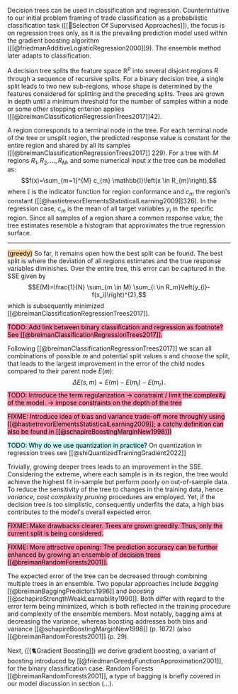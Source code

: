 
Decision trees can be used in classification and regression. Counterintuitive to our initial problem framing of trade classification as a probabilistic classification task ([[🍪Selection Of Supervised Approaches]]), the focus is on regression trees only, as it is the prevailing prediction model used within the gradient boosting algorithm ([[@friedmanAdditiveLogisticRegression2000]]9). The ensemble method later adapts to classification.

A decision tree splits the feature space $\mathbb{R}^p$ into several disjoint regions $R$ through a sequence of recursive splits. For a binary decision tree, a single split leads to two new sub-regions, whose shape is determined by the features considered for splitting and the preceding splits. Trees are grown in depth until a minimum threshold for the number of samples within a node or some other stopping criterion applies ([[@breimanClassificationRegressionTrees2017]]42). 

A region corresponds to a terminal node in the tree. For each terminal node of the tree or unsplit region, the predicted response value is constant for the entire region and shared by all its samples  ([[@breimanClassificationRegressionTrees2017]] 229). 
For a tree with $M$ regions $R_1, R_2,\ldots, R_M$,  and some numerical input $x$ the tree can be modelled as: $$f(x)=\sum_{m=1}^{M} c_{m} \mathbb{I}\left(x \in R_{m}\right),$$where $\mathbb{I}$ is the indicator function for region conformance and $c_m$  the region's constant ([[@hastietrevorElementsStatisticalLearning2009]]326). In the regression case, $c_m$ is the mean of all target variables $y_i$ in the specific region. Since all samples of a region share a common response value, the tree estimates resemble a histogram that approximates the true regression surface.

---

<mark style="background: #FFB86CA6;">(greedy)</mark>
So far, it remains open how the best split can be found. The best split is where the deviation of all regions estimates and the true response variables diminishes. Over the entire tree, this error can be captured in the SSE given by $$E(M)=\frac{1}{N} \sum_{m \in M} \sum_{i \in R_m}\left(y_{i}-f(x_i)\right)^{2},$$ which is subsequently minimized [[@breimanClassificationRegressionTrees2017]]. 

<mark style="background: #FF5582A6;">TODO: Add link between binary classification and regression as footnote? See [[@breimanClassificationRegressionTrees2017]]. </mark>

Following [[@breimanClassificationRegressionTrees2017]] we scan all combinations of possible $m$ and potential split values $s$ and choose the split, that leads to the largest improvement in the error of the child nodes compared to their parent node $E(m)$: $$\Delta E(s, m)=E(m)-E\left(m_{l}\right)-E\left(m_{r}\right).$$
<mark style="background: #FF5582A6;">TODO: Introduce the term regularization -> constraint / limit the complexity of the model. -> impose constraints on the depth of the tree</mark>

<mark style="background: #FF5582A6;">FIXME: Introduce idea of bias and variance trade-off more throughly using [[@hastietrevorElementsStatisticalLearning2009]]; a catchy definition can also be found in [[@schapireBoostingMarginNew1998]])</mark>

<mark style="background: #ABF7F7A6;">TODO: Why do we use quantization in practice?</mark> On quantization in regression trees see [[@shiQuantizedTrainingGradient2022]]

Trivially, growing deeper trees leads to an improvement in the SSE. Considering the extreme, where each sample is in its region, the tree would achieve the highest fit in-sample but perform poorly on out-of-sample data. To reduce the sensitivity of the tree to changes in the training data, hence *variance*, *cost complexity pruning* procedures are employed. Yet, if the decision tree is too simplistic, consequently underfits the data, a high bias contributes to the model's overall expected error. 

<mark style="background: #FF5582A6;">FIXME: Make drawbacks clearer. Trees are grown greedily. Thus, only the current split is being considered. </mark>

<mark style="background: #FF5582A6;">FIXME: More attractive opening: The prediction accuracy can be further enhanced by growing an ensemble of decision trees [[@breimanRandomForests2001]]. </mark>


The expected error of the tree can be decreased through combining multiple trees in an ensemble. Two popular approaches include *bagging* [[@breimanBaggingPredictors1996]] and *boosting* [[@schapireStrengthWeakLearnability1990]]. Both differ with regard to the error term being minimized, which is both reflected in the training procedure and complexity of the ensemble members. Most notably, bagging aims at decreasing the variance, whereas boosting addresses both bias and variance [[@schapireBoostingMarginNew1998]] (p. 1672) (also [[@breimanRandomForests2001]] (p. 29).

Next, ([[🐈Gradient Boosting]]) we derive gradient boosting, a variant of boosting introduced by [[@friedmanGreedyFunctionApproximation2001]], for the binary classification case. Random Forests [[@breimanRandomForests2001]], a type of bagging is briefly covered in our model discussion in section (...).